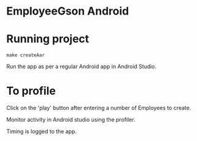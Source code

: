 # EmployeeGson Android

# Running project

```make createAar```

Run the app as per a regular Android app in Android Studio.  

# To profile

Click on the 'play' button after entering a number of Employees to create. 

Monitor activity in Android studio using the profiler. 

Timing is logged to the app.   